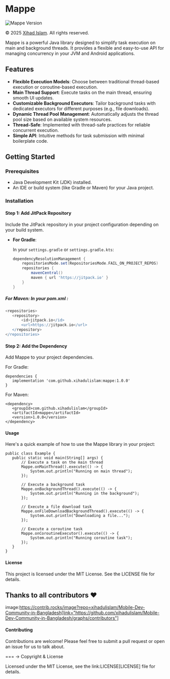 # Mappe

![Mappe Version](https://jitpack.io/v/xihadulislam/mappe.svg)

© 2025 [Xihad Islam](https://github.com/xihadulislam/). All rights reserved.

Mappe is a powerful Java library designed to simplify task execution on main and background threads. It provides a flexible and easy-to-use API for managing concurrency in your JVM and Android applications.

## Features

- **Flexible Execution Models**: Choose between traditional thread-based execution or coroutine-based execution.
- **Main Thread Support**: Execute tasks on the main thread, ensuring smooth UI updates.
- **Customizable Background Executors**: Tailor background tasks with dedicated executors for different purposes (e.g., file downloads).
- **Dynamic Thread Pool Management**: Automatically adjusts the thread pool size based on available system resources.
- **Thread-Safe**: Implemented with thread-safe practices for reliable concurrent execution.
- **Simple API**: Intuitive methods for task submission with minimal boilerplate code.

## Getting Started

### Prerequisites

- Java Development Kit (JDK) installed.
- An IDE or build system (like Gradle or Maven) for your Java project.

### Installation

#### Step 1: Add JitPack Repository

Include the JitPack repository in your project configuration depending on your build system.

- **For Gradle**:
  
  In your `settings.gradle` or `settings.gradle.kts`:
  
  ```groovy
  dependencyResolutionManagement {
      repositoriesMode.set(RepositoriesMode.FAIL_ON_PROJECT_REPOS)
      repositories {
          mavenCentral()
          maven { url 'https://jitpack.io' }
      }
  }


##### For Maven: In your pom.xml :
 ```groovy
<repositories>
    <repository>
        <id>jitpack.io</id>
        <url>https://jitpack.io</url>
    </repository>
</repositories>
 ```

#### Step 2: Add the Dependency
Add Mappe to your project dependencies.

For Gradle:
 ```
dependencies {
    implementation 'com.github.xihadulislam:mappe:1.0.0'
}
 ```

For Maven:
 ```
<dependency>
    <groupId>com.github.xihadulislam</groupId>
    <artifactId>mappe</artifactId>
    <version>1.0.0</version>
</dependency>
 ```

#### Usage
Here's a quick example of how to use the Mappe library in your project:
 ```
public class Example {
    public static void main(String[] args) {
        // Execute a task on the main thread
        Mappe.onMainThread().execute(() -> {
            System.out.println("Running on main thread");
        });

        // Execute a background task
        Mappe.onBackgroundThread().execute(() -> {
            System.out.println("Running in the background");
        });

        // Execute a file download task
        Mappe.onFileDownloadBackgroundThread().execute(() -> {
            System.out.println("Downloading a file...");
        });
        
        // Execute a coroutine task
        Mappe.onCoroutineExecutor().execute(() -> {
            System.out.println("Running coroutine task");
        });
    }
}
 ```
#### License
This project is licensed under the MIT License. See the LICENSE file for details.



## Thanks to all contributors ❤
image:https://contrib.rocks/image?repo=xihadulislam/Mobile-Dev-Community-in-Bangladesh[link="https://github.com/xihadulislam/Mobile-Dev-Community-in-Bangladesh/graphs/contributors"]

#### Contributing
Contributions are welcome! Please feel free to submit a pull request or open an issue for us to talk about.

=== -> Copyright & License

Licensed under the MIT License, see the link:LICENSE[LICENSE] file for details.

